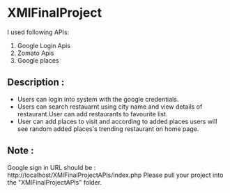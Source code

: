 # XMlFinalProject
I used following APIs:
1. Google Login Apis
2. Zomato Apis
3. Google places 
 
## Description :
 - Users can login into system with the google credentials.
 - Users can search restauarnt using city name and view details of restaurant.User can add restaurants to favourite list.
 - User can add places to visit and according to added places users will see random added places's trending restaurant on home page.
 
 ## Note :
 Google sign in URL should be : http://localhost/XMlFinalProjectAPIs/index.php 
 Please pull your project into the "XMlFinalProjectAPIs" folder.
 
